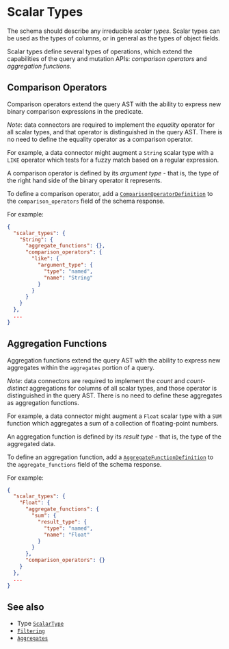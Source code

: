 # Scalar Types

The schema should describe any irreducible _scalar types_. Scalar types can be used as the types of columns, or in general as the types of object fields.

Scalar types define several types of operations, which extend the capabilities of the query and mutation APIs: _comparison operators_ and _aggregation functions_.

## Comparison Operators

Comparison operators extend the query AST with the ability to express new binary comparison expressions in the predicate.

_Note_: data connectors are required to implement the _equality_ operator for all scalar types, and that operator is distinguished in the query AST. There is no need to define the equality operator as a comparison operator.

For example, a data connector might augment a `String` scalar type with a `LIKE` operator which tests for a fuzzy match based on a regular expression.

A comparison operator is defined by its _argument type_ - that is, the type of the right hand side of the binary operator it represents.

To define a comparison operator, add a [`ComparisonOperatorDefinition`](../../reference/types.md#comparisonoperatordefinition) to the `comparison_operators` field of the schema response.

For example:

```json
{
  "scalar_types": {
    "String": {
      "aggregate_functions": {},
      "comparison_operators": {
        "like": {
          "argument_type": {
            "type": "named",
            "name": "String"
          }
        }
      }
    }
  },
  ...
}
```

## Aggregation Functions

Aggregation functions extend the query AST with the ability to express new aggregates within the `aggregates` portion of a query.

_Note_: data connectors are required to implement the _count_ and _count-distinct_ aggregations for columns of all scalar types, and those operator is distinguished in the query AST. There is no need to define these aggregates as aggregation functions.

For example, a data connector might augment a `Float` scalar type with a `SUM` function which aggregates a sum of a collection of floating-point numbers.

An aggregation function is defined by its _result type_ - that is, the type of the aggregated data.

To define an aggregation function, add a [`AggregateFunctionDefinition`](../../reference/types.md#aggregatefunctiondefinition) to the `aggregate_functions` field of the schema response.

For example:

```json
{
  "scalar_types": {
    "Float": {
      "aggregate_functions": {
        "sum": {
          "result_type": {
            "type": "named",
            "name": "Float"
          }
        }
      },
      "comparison_operators": {}
    }
  },
  ...
}
```

## See also

- Type [`ScalarType`](../../reference/types.md#scalartype)
- [`Filtering`](../queries/filtering.md)
- [`Aggregates`](../queries/aggregates.md)
